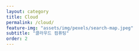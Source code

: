 ```yaml
---
layout: category
title: Cloud
permalink: /cloud/
feature-img: "assets/img/pexels/search-map.jpeg"
subtitle: "클라우드 컴퓨팅"
order: 2
---
```

